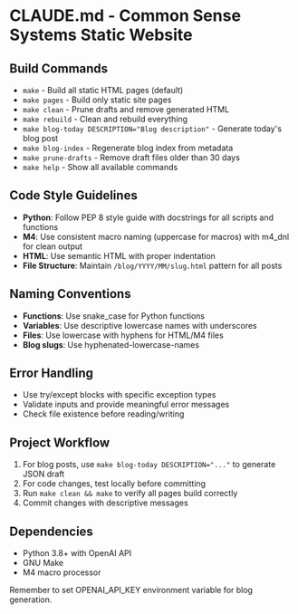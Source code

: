 # CLAUDE.md - Common Sense Systems Static Website

## Build Commands
- `make` - Build all static HTML pages (default)
- `make pages` - Build only static site pages
- `make clean` - Prune drafts and remove generated HTML
- `make rebuild` - Clean and rebuild everything
- `make blog-today DESCRIPTION="Blog description"` - Generate today's blog post
- `make blog-index` - Regenerate blog index from metadata
- `make prune-drafts` - Remove draft files older than 30 days
- `make help` - Show all available commands

## Code Style Guidelines
- **Python**: Follow PEP 8 style guide with docstrings for all scripts and functions
- **M4**: Use consistent macro naming (uppercase for macros) with m4_dnl for clean output
- **HTML**: Use semantic HTML with proper indentation
- **File Structure**: Maintain `/blog/YYYY/MM/slug.html` pattern for all posts

## Naming Conventions
- **Functions**: Use snake_case for Python functions
- **Variables**: Use descriptive lowercase names with underscores
- **Files**: Use lowercase with hyphens for HTML/M4 files
- **Blog slugs**: Use hyphenated-lowercase-names

## Error Handling
- Use try/except blocks with specific exception types
- Validate inputs and provide meaningful error messages
- Check file existence before reading/writing

## Project Workflow
1. For blog posts, use `make blog-today DESCRIPTION="..."` to generate JSON draft
2. For code changes, test locally before committing
3. Run `make clean && make` to verify all pages build correctly
4. Commit changes with descriptive messages

## Dependencies
- Python 3.8+ with OpenAI API
- GNU Make
- M4 macro processor

Remember to set OPENAI_API_KEY environment variable for blog generation.